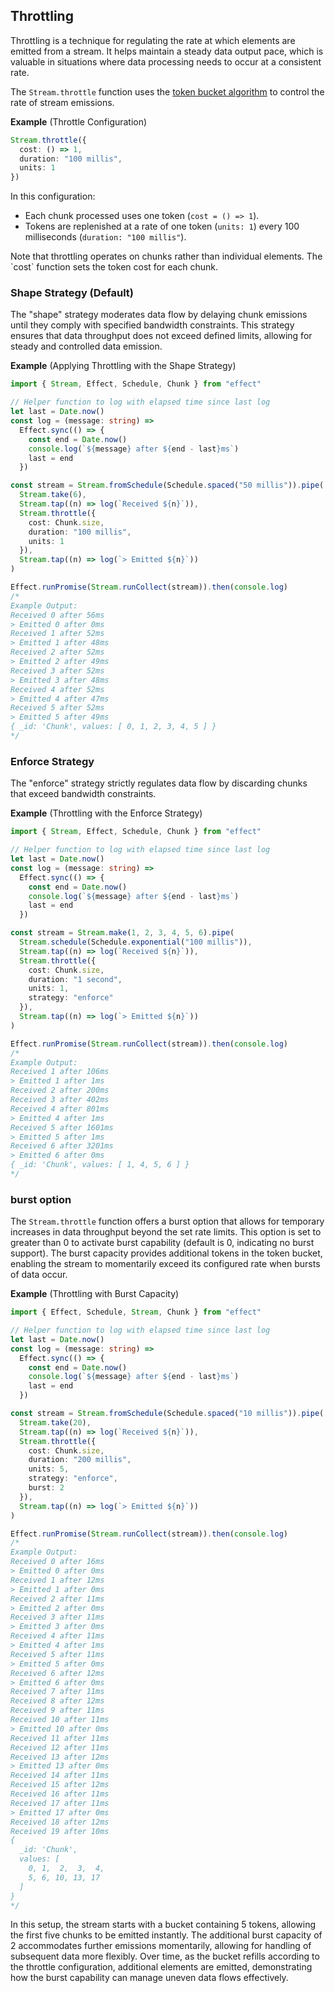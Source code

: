 ## Throttling

Throttling is a technique for regulating the rate at which elements are emitted from a stream. It helps maintain a steady data output pace, which is valuable in situations where data processing needs to occur at a consistent rate.

The `Stream.throttle` function uses the [token bucket algorithm](https://en.wikipedia.org/wiki/Token_bucket) to control the rate of stream emissions.

**Example** (Throttle Configuration)

```ts showLineNumbers=false
Stream.throttle({
  cost: () => 1,
  duration: "100 millis",
  units: 1
})
```

In this configuration:

- Each chunk processed uses one token (`cost = () => 1`).
- Tokens are replenished at a rate of one token (`units: 1`) every 100 milliseconds (`duration: "100 millis"`).

<Aside type="caution" title="Throttling Applies to Chunks, Not Elements">
  Note that throttling operates on chunks rather than individual elements.
  The `cost` function sets the token cost for each chunk.
</Aside>

### Shape Strategy (Default)

The "shape" strategy moderates data flow by delaying chunk emissions until they comply with specified bandwidth constraints.
This strategy ensures that data throughput does not exceed defined limits, allowing for steady and controlled data emission.

**Example** (Applying Throttling with the Shape Strategy)

```ts twoslash
import { Stream, Effect, Schedule, Chunk } from "effect"

// Helper function to log with elapsed time since last log
let last = Date.now()
const log = (message: string) =>
  Effect.sync(() => {
    const end = Date.now()
    console.log(`${message} after ${end - last}ms`)
    last = end
  })

const stream = Stream.fromSchedule(Schedule.spaced("50 millis")).pipe(
  Stream.take(6),
  Stream.tap((n) => log(`Received ${n}`)),
  Stream.throttle({
    cost: Chunk.size,
    duration: "100 millis",
    units: 1
  }),
  Stream.tap((n) => log(`> Emitted ${n}`))
)

Effect.runPromise(Stream.runCollect(stream)).then(console.log)
/*
Example Output:
Received 0 after 56ms
> Emitted 0 after 0ms
Received 1 after 52ms
> Emitted 1 after 48ms
Received 2 after 52ms
> Emitted 2 after 49ms
Received 3 after 52ms
> Emitted 3 after 48ms
Received 4 after 52ms
> Emitted 4 after 47ms
Received 5 after 52ms
> Emitted 5 after 49ms
{ _id: 'Chunk', values: [ 0, 1, 2, 3, 4, 5 ] }
*/
```

### Enforce Strategy

The "enforce" strategy strictly regulates data flow by discarding chunks that exceed bandwidth constraints.

**Example** (Throttling with the Enforce Strategy)

```ts twoslash
import { Stream, Effect, Schedule, Chunk } from "effect"

// Helper function to log with elapsed time since last log
let last = Date.now()
const log = (message: string) =>
  Effect.sync(() => {
    const end = Date.now()
    console.log(`${message} after ${end - last}ms`)
    last = end
  })

const stream = Stream.make(1, 2, 3, 4, 5, 6).pipe(
  Stream.schedule(Schedule.exponential("100 millis")),
  Stream.tap((n) => log(`Received ${n}`)),
  Stream.throttle({
    cost: Chunk.size,
    duration: "1 second",
    units: 1,
    strategy: "enforce"
  }),
  Stream.tap((n) => log(`> Emitted ${n}`))
)

Effect.runPromise(Stream.runCollect(stream)).then(console.log)
/*
Example Output:
Received 1 after 106ms
> Emitted 1 after 1ms
Received 2 after 200ms
Received 3 after 402ms
Received 4 after 801ms
> Emitted 4 after 1ms
Received 5 after 1601ms
> Emitted 5 after 1ms
Received 6 after 3201ms
> Emitted 6 after 0ms
{ _id: 'Chunk', values: [ 1, 4, 5, 6 ] }
*/
```

### burst option

The `Stream.throttle` function offers a burst option that allows for temporary increases in data throughput beyond the set rate limits.
This option is set to greater than 0 to activate burst capability (default is 0, indicating no burst support).
The burst capacity provides additional tokens in the token bucket, enabling the stream to momentarily exceed its configured rate when bursts of data occur.

**Example** (Throttling with Burst Capacity)

```ts twoslash
import { Effect, Schedule, Stream, Chunk } from "effect"

// Helper function to log with elapsed time since last log
let last = Date.now()
const log = (message: string) =>
  Effect.sync(() => {
    const end = Date.now()
    console.log(`${message} after ${end - last}ms`)
    last = end
  })

const stream = Stream.fromSchedule(Schedule.spaced("10 millis")).pipe(
  Stream.take(20),
  Stream.tap((n) => log(`Received ${n}`)),
  Stream.throttle({
    cost: Chunk.size,
    duration: "200 millis",
    units: 5,
    strategy: "enforce",
    burst: 2
  }),
  Stream.tap((n) => log(`> Emitted ${n}`))
)

Effect.runPromise(Stream.runCollect(stream)).then(console.log)
/*
Example Output:
Received 0 after 16ms
> Emitted 0 after 0ms
Received 1 after 12ms
> Emitted 1 after 0ms
Received 2 after 11ms
> Emitted 2 after 0ms
Received 3 after 11ms
> Emitted 3 after 0ms
Received 4 after 11ms
> Emitted 4 after 1ms
Received 5 after 11ms
> Emitted 5 after 0ms
Received 6 after 12ms
> Emitted 6 after 0ms
Received 7 after 11ms
Received 8 after 12ms
Received 9 after 11ms
Received 10 after 11ms
> Emitted 10 after 0ms
Received 11 after 11ms
Received 12 after 11ms
Received 13 after 12ms
> Emitted 13 after 0ms
Received 14 after 11ms
Received 15 after 12ms
Received 16 after 11ms
Received 17 after 11ms
> Emitted 17 after 0ms
Received 18 after 12ms
Received 19 after 10ms
{
  _id: 'Chunk',
  values: [
    0, 1,  2,  3,  4,
    5, 6, 10, 13, 17
  ]
}
*/
```

In this setup, the stream starts with a bucket containing 5 tokens, allowing the first five chunks to be emitted instantly.
The additional burst capacity of 2 accommodates further emissions momentarily, allowing for handling of subsequent data more flexibly.
Over time, as the bucket refills according to the throttle configuration, additional elements are emitted, demonstrating how the burst capability can manage uneven data flows effectively.
